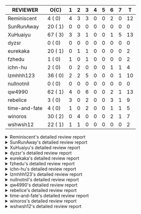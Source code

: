 |   REVIEWER    |  O(C)   | 1 | 2 | 3 | 4 | 5 | 6 | 7 | T  |
|---------------|---------|---|---|---|---|---|---|---|----|
| Reminiscent   |  4 ( 0) | 4 | 3 | 3 | 0 | 0 | 2 | 0 | 12 |
| SunRunAway    | 20 ( 1) | 0 | 0 | 0 | 0 | 0 | 0 | 0 |  0 |
| XuHuaiyu      | 67 ( 3) | 3 | 3 | 1 | 0 | 0 | 1 | 5 | 13 |
| dyzsr         |  0 ( 0) | 0 | 0 | 0 | 0 | 0 | 0 | 0 |  0 |
| eurekaka      | 20 ( 1) | 0 | 1 | 1 | 0 | 0 | 0 | 0 |  2 |
| fzhedu        |  1 ( 0) | 1 | 0 | 1 | 0 | 0 | 0 | 0 |  2 |
| ichn-hu       |  2 ( 0) | 0 | 2 | 0 | 0 | 0 | 1 | 1 |  4 |
| lzmhhh123     | 36 ( 0) | 2 | 2 | 5 | 0 | 0 | 0 | 1 | 10 |
| nullnotnil    |  0 ( 0) | 0 | 0 | 0 | 0 | 0 | 0 | 0 |  0 |
| qw4990        | 62 ( 1) | 4 | 0 | 6 | 0 | 0 | 2 | 1 | 13 |
| rebelice      |  3 ( 0) | 3 | 0 | 2 | 0 | 0 | 3 | 1 |  9 |
| time-and-fate |  4 ( 0) | 1 | 0 | 2 | 0 | 0 | 1 | 1 |  5 |
| winoros       | 30 ( 2) | 0 | 4 | 0 | 0 | 0 | 2 | 1 |  7 |
| wshwsh12      | 22 ( 1) | 1 | 1 | 0 | 0 | 0 | 0 | 0 |  2 |


<details> 
  <summary>Reminiscent's detailed review report</summary> 

## To Be Reviewed

|    REPO    |                                                                   PR                                                                   | C | LASTED |
|------------|----------------------------------------------------------------------------------------------------------------------------------------|---|--------|
| tidb/21896 | [planner: fix union doesn't handle collate correctly (#21854)](https://github.com/pingcap/tidb/pull/21896)                             |   | 79d19h |
| tidb/22354 | [planner: do not cache prepared plan if optimization depends on mutable constant (#22349)](https://github.com/pingcap/tidb/pull/22354) |   | 57d23h |
| tidb/23074 | [planner: fix range partition prune bug for IN expr (#22894) (#22938)](https://github.com/pingcap/tidb/pull/23074)                     |   | 7d17h  |
| tidb/23219 | [statistics: fix a case that auto-analyze is triggered outside its time range (#23214)](https://github.com/pingcap/tidb/pull/23219)    |   | 1d12h  |


## Reviewed in Last 7 Days

|    REPO    |                                                                       PR                                                                        | C | D |   R   |
|------------|-------------------------------------------------------------------------------------------------------------------------------------------------|---|---|-------|
| tidb/23240 | [config: disable prepare plan cache by default](https://github.com/pingcap/tidb/pull/23240)                                                     |   | 1 | 16h   |
| tidb/23226 | [server: remove unstable tiflash fallback testcase](https://github.com/pingcap/tidb/pull/23226)                                                 |   | 1 | 4h    |
| tidb/23231 | [statistics: add a test case which builds global-stats on different versions of partition-stats](https://github.com/pingcap/tidb/pull/23231)    |   | 1 | 0h    |
| tidb/23228 | [statistics: update the count and modify variables of global-stats as well when dumping delta info](https://github.com/pingcap/tidb/pull/23228) |   | 1 | 1h    |
| tidb/23217 | [planner: fix the bug that wrong collation is used when try fast path for enum or set](https://github.com/pingcap/tidb/pull/23217)              |   | 2 | 14h   |
| tidb/23214 | [statistics: fix a case that auto-analyze is triggered outside its time range](https://github.com/pingcap/tidb/pull/23214)                      |   | 2 | 0h    |
| tidb/23176 | [statistics: test `tidb_partition_prune_mode` session variable](https://github.com/pingcap/tidb/pull/23176)                                     |   | 2 | 18h   |
| tidb/23169 | [statistics: add more test cases for global-stats with different analysis options](https://github.com/pingcap/tidb/pull/23169)                  |   | 3 | 2h    |
| tidb/23167 | [statistics: add test for analyze single partition](https://github.com/pingcap/tidb/pull/23167)                                                 |   | 3 | 2h    |
| tidb/23138 | [statistics: add some test cases of global-stats to cover more column types](https://github.com/pingcap/tidb/pull/23138)                        |   | 3 | 2d18h |
| tidb/23113 | [statistics: add tests for `analyze` with dynamic partition prune mode](https://github.com/pingcap/tidb/pull/23113)                             |   | 6 | 22h   |
| tidb/23099 | [statistics: add more test cases about global-stats and fix some issues](https://github.com/pingcap/tidb/pull/23099)                            |   | 6 | 23h   |


</details> 


<details> 
  <summary>SunRunAway's detailed review report</summary> 

## To Be Reviewed

|    REPO    |                                                                  PR                                                                   | C | LASTED  |
|------------|---------------------------------------------------------------------------------------------------------------------------------------|---|---------|
| tidb/19178 | [executor: Refactor probe channel](https://github.com/pingcap/tidb/pull/19178)                                                        |   | 209d16h |
| tidb/19347 | [executor: support new syntax `create/drop binding for digest` for tidb dashboard usage](https://github.com/pingcap/tidb/pull/19347)  |   | 201d23h |
| tidb/19807 | [executor: parallel evaluation for hash aggregate distinct](https://github.com/pingcap/tidb/pull/19807)                               |   | 187d10h |
| tidb/19900 | [executor: enable inline projection for sort&topN](https://github.com/pingcap/tidb/pull/19900)                                        | Y | 182d18h |
| tidb/20140 | [expressions: Support `bin-to-uuid` and `uuid-to-bin`](https://github.com/pingcap/tidb/pull/20140)                                    |   | 169d22h |
| tidb/20765 | [planner: support stable result mode](https://github.com/pingcap/tidb/pull/20765)                                                     |   | 128d17h |
| tidb/21207 | [planner: fix the inappropriate out-of-range range estimation rule](https://github.com/pingcap/tidb/pull/21207)                       |   | 107d19h |
| tidb/21277 | [executor: fix split table with large integers](https://github.com/pingcap/tidb/pull/21277)                                           |   | 105d19h |
| tidb/21834 | [planner: enhanced index range calculation plan](https://github.com/pingcap/tidb/pull/21834)                                          |   | 84d18h  |
| tidb/21876 | [planner: bypass the DNF restriction if index merge hint is specified (#20799)](https://github.com/pingcap/tidb/pull/21876)           |   | 82d19h  |
| tidb/21878 | [planner: do not push down lock to pointGet/bacthPointGet when selection exists](https://github.com/pingcap/tidb/pull/21878)          |   | 82d18h  |
| tidb/21956 | [planner/preprocessor: disallow into-outfile clause in some place](https://github.com/pingcap/tidb/pull/21956)                        |   | 77d23h  |
| tidb/22026 | [expression: separated arithmeticPlusIntSig](https://github.com/pingcap/tidb/pull/22026)                                              |   | 75d20h  |
| tidb/22114 | [test: fix globalkilltest (#21987)](https://github.com/pingcap/tidb/pull/22114)                                                       |   | 70d12h  |
| tidb/22181 | [planner, expression: fix error when using IN combined with subquery (#22080)](https://github.com/pingcap/tidb/pull/22181)            |   | 64d17h  |
| tidb/22217 | [*: rewrite origin SQL with default DB for SQL bindings (#21275)](https://github.com/pingcap/tidb/pull/22217)                         |   | 63d17h  |
| tidb/22365 | [planner: check index valid while forUpdateRead (#22152)](https://github.com/pingcap/tidb/pull/22365)                                 |   | 57d19h  |
| tidb/22379 | [[experiment] executor: allow aggregation to spill disk when running out of memory quota](https://github.com/pingcap/tidb/pull/22379) |   | 56d19h  |
| tidb/23223 | [docs: add proposal for Security Enhanced Mode](https://github.com/pingcap/tidb/pull/23223)                                           |   | 1d1h    |
| tidb/23224 | [docs: Add Proposal for dynamic privileges](https://github.com/pingcap/tidb/pull/23224)                                               |   | 1d0h    |


## Reviewed in Last 7 Days

| REPO | PR | C | D | R |
|------|----|---|---|---|


</details> 


<details> 
  <summary>XuHuaiyu's detailed review report</summary> 

## To Be Reviewed

|     REPO     |                                                                              PR                                                                              | C | LASTED  |
|--------------|--------------------------------------------------------------------------------------------------------------------------------------------------------------|---|---------|
| docs-cn/5620 | [Add details for Hexadecimal Literals](https://github.com/pingcap/docs-cn/pull/5620)                                                                         |   | 12d15h  |
| docs-cn/5671 | [tidb: Add time format description](https://github.com/pingcap/docs-cn/pull/5671)                                                                            |   | 6d11h   |
| tidb/19900   | [executor: enable inline projection for sort&topN](https://github.com/pingcap/tidb/pull/19900)                                                               | Y | 182d18h |
| docs-cn/5704 | [remove system variable `tidb_track_aggregate_memory_usage`](https://github.com/pingcap/docs-cn/pull/5704)                                                   |   | 16h     |
| tidb/19957   | [executor: add builtin aggregate function `json_arrayagg`](https://github.com/pingcap/tidb/pull/19957)                                                       | Y | 180d13h |
| tidb/20040   | [planner, expression: take NullFlag into consideration when optimize the `int non-const` <cmp > `non-int const`](https://github.com/pingcap/tidb/pull/20040) | Y | 175d13h |
| tidb/20140   | [expressions: Support `bin-to-uuid` and `uuid-to-bin`](https://github.com/pingcap/tidb/pull/20140)                                                           |   | 169d22h |
| tidb/20311   | [expression: fix overflow error when convert bit to int64 (#20266)](https://github.com/pingcap/tidb/pull/20311)                                              |   | 161d21h |
| tidb/20790   | [collation: add pinyin collation for chinese charset support](https://github.com/pingcap/tidb/pull/20790)                                                    |   | 127d20h |
| tidb/20905   | [planner: fix statement-optimize not work in `TryFastPlan`](https://github.com/pingcap/tidb/pull/20905)                                                      |   | 124d17h |
| tidb/20972   | [expression: POC implementation of Vitess hashing algorithm.](https://github.com/pingcap/tidb/pull/20972)                                                    |   | 120d1h  |
| tidb/21064   | [planner, executor: fix cast not check error](https://github.com/pingcap/tidb/pull/21064)                                                                    |   | 115d8h  |
| tidb/21149   | [executor:Add runtime stat for IndexMergeReaderExecutor (#20653)](https://github.com/pingcap/tidb/pull/21149)                                                |   | 111d14h |
| tidb/21228   | [executor: return the result immediately when combining LIMIT row_count with DISTINCT](https://github.com/pingcap/tidb/pull/21228)                           |   | 107d13h |
| tidb/21304   | [executor: Add the HashAggExec runtime information (#20577)](https://github.com/pingcap/tidb/pull/21304)                                                     |   | 105d12h |
| tidb/21334   | [*: make rollback work on user-defined variables](https://github.com/pingcap/tidb/pull/21334)                                                                |   | 104d14h |
| tidb/21340   | [executor: initialize expensive query handler on domain creation](https://github.com/pingcap/tidb/pull/21340)                                                |   | 103d23h |
| tidb/21476   | [planner: check for decimal format in cast expr (#20836)](https://github.com/pingcap/tidb/pull/21476)                                                        |   | 97d15h  |
| tidb/21536   | [executor: add slow-log file meta cache to avoid repeat read file meta information](https://github.com/pingcap/tidb/pull/21536)                              |   | 93d14h  |
| tidb/21564   | [ddl: fix Incorrect behavior of NO_ZERO_DATE when altering table](https://github.com/pingcap/tidb/pull/21564)                                                |   | 92d15h  |
| tidb/21853   | [expression: fix compatibility behaviors in time_format with MySQL (#21559)](https://github.com/pingcap/tidb/pull/21853)                                     |   | 83d19h  |
| tidb/21896   | [planner: fix union doesn't handle collate correctly (#21854)](https://github.com/pingcap/tidb/pull/21896)                                                   |   | 79d19h  |
| tidb/22131   | [privilege: remove leading and trailing space when create user and role](https://github.com/pingcap/tidb/pull/22131)                                         |   | 69d19h  |
| tidb/22149   | [session: set process info before building plan (#22101)](https://github.com/pingcap/tidb/pull/22149)                                                        |   | 65d19h  |
| tidb/22163   | [expression: separated arithmeticMinusIntSig](https://github.com/pingcap/tidb/pull/22163)                                                                    |   | 65d13h  |
| tidb/22186   | [executor: fix select into outfile with year type column has no data (#22175)](https://github.com/pingcap/tidb/pull/22186)                                   |   | 64d16h  |
| tidb/22294   | [planner, table: optimize the list partition pruner for range query](https://github.com/pingcap/tidb/pull/22294)                                             |   | 61d20h  |
| tidb/22307   | [ddl: fix update can see columns not public](https://github.com/pingcap/tidb/pull/22307)                                                                     |   | 61d16h  |
| tidb/22381   | [planner: check schema stale for plan cache when forUpdateRead](https://github.com/pingcap/tidb/pull/22381)                                                  |   | 56d14h  |
| tidb/22616   | [expression: from_unixtime accept 64-bit integers](https://github.com/pingcap/tidb/pull/22616)                                                               |   | 40d23h  |
| tidb/22617   | [metrics: fix wrong bucket name of coprocessor cache (#22454)](https://github.com/pingcap/tidb/pull/22617)                                                   |   | 40d23h  |
| tidb/22624   | [ planner: not pruning column used by union scan condition (#21640)](https://github.com/pingcap/tidb/pull/22624)                                             |   | 40d17h  |
| tidb/22631   | [executor: refine window processor](https://github.com/pingcap/tidb/pull/22631)                                                                              |   | 38d23h  |
| tidb/22696   | [expression: enable arithmetic Mod push down](https://github.com/pingcap/tidb/pull/22696)                                                                    |   | 35d17h  |
| tidb/22711   | [executor: Fix inline schema name](https://github.com/pingcap/tidb/pull/22711)                                                                               |   | 35d11h  |
| tidb/22722   | [planner, errno: make error code of ErrMixOfGroupFuncAndFields consistent with MySQL](https://github.com/pingcap/tidb/pull/22722)                            |   | 34d20h  |
| tidb/22814   | [expression: fix enum and set type expression in where clause (#22785)](https://github.com/pingcap/tidb/pull/22814)                                          |   | 19d19h  |
| tidb/22815   | [expression: fix enum and set type expression in where clause (#22785)](https://github.com/pingcap/tidb/pull/22815)                                          |   | 19d19h  |
| tidb/22832   | [expression: push down EXTRACT to TiFlash](https://github.com/pingcap/tidb/pull/22832)                                                                       |   | 19d1h   |
| tidb/22844   | [expression: do not adjust int when it is null and compared year (#22821)](https://github.com/pingcap/tidb/pull/22844)                                       |   | 18d19h  |
| tidb/22886   | [*: rename tiflash fallback switch](https://github.com/pingcap/tidb/pull/22886)                                                                              |   | 15d20h  |
| tidb/22914   | [partition: fix hash partition with not between condition get wrong result](https://github.com/pingcap/tidb/pull/22914)                                      |   | 14d18h  |
| tidb/23012   | [executor: fix affected rows of ddls and complete uint tests](https://github.com/pingcap/tidb/pull/23012)                                                    |   | 10d16h  |
| tidb/23056   | [MPP: Kill mpp queries](https://github.com/pingcap/tidb/pull/23056)                                                                                          |   | 8d12h   |
| tidb/23092   | [*: fix a bug that collation is not handle for text type (#23045)](https://github.com/pingcap/tidb/pull/23092)                                               |   | 7d12h   |
| tidb/23104   | [executor: fix wrong key range of index scan when filter is comparing year column with NULL (#23079)](https://github.com/pingcap/tidb/pull/23104)            |   | 6d18h   |
| tidb/23105   | [executor: fix wrong key range of index scan when filter is comparing year column with NULL (#23079)](https://github.com/pingcap/tidb/pull/23105)            |   | 6d18h   |
| tidb/23111   | [executor: fix linter --enable=deadcode check error in executor(#22979)](https://github.com/pingcap/tidb/pull/23111)                                         |   | 6d17h   |
| tidb/23123   | [planner: show cast type in EXPLAIN in coptask](https://github.com/pingcap/tidb/pull/23123)                                                                  |   | 6d13h   |
| tidb/23128   | [statistics: refactor the statistics package use the RestrictedSQLExecutor API (#22636)](https://github.com/pingcap/tidb/pull/23128)                         |   | 5d22h   |
| tidb/23131   | [executor: group_concat aggr panic when session.group_concat_max_len is small](https://github.com/pingcap/tidb/pull/23131)                                   |   | 5d19h   |
| tidb/23135   | [executor: fix unexpected NotNullFlag in case when expr ret type (#23102)](https://github.com/pingcap/tidb/pull/23135)                                       |   | 5d17h   |
| tidb/23152   | [expression: fix wrong error info (#22760)](https://github.com/pingcap/tidb/pull/23152)                                                                      |   | 3d14h   |
| tidb/23161   | [util, types: don't let SPM be affected by charset](https://github.com/pingcap/tidb/pull/23161)                                                              |   | 2d19h   |
| tidb/23172   | [planner: set right null flag for constant value](https://github.com/pingcap/tidb/pull/23172)                                                                |   | 2d17h   |
| tidb/23184   | [*: remove the system variables `tidb_track_aggregate_memory_usage`](https://github.com/pingcap/tidb/pull/23184)                                             |   | 1d23h   |
| tidb/23191   | [planner/core: convert decimal type for mpp join before shuffling.](https://github.com/pingcap/tidb/pull/23191)                                              |   | 1d19h   |
| tidb/23196   | [types: fix the bug about the wrong query result for decimal type  (#22507)](https://github.com/pingcap/tidb/pull/23196)                                     |   | 1d18h   |
| tidb/23203   | [planner/core: pass the elems info to fieldtype only for exchanger](https://github.com/pingcap/tidb/pull/23203)                                              |   | 1d17h   |
| tidb/23209   | [planner: fixed a bug that prevented SPM from taking effect (#23197)](https://github.com/pingcap/tidb/pull/23209)                                            |   | 1d16h   |
| tidb/23210   | [planner: fixed a bug that prevented SPM from taking effect (#23197)](https://github.com/pingcap/tidb/pull/23210)                                            |   | 1d16h   |
| tidb/23211   | [executor: fix cast function will ignore tht error for point-get key construction (#22869)](https://github.com/pingcap/tidb/pull/23211)                      |   | 1d16h   |
| tidb/23220   | [Release 4.0](https://github.com/pingcap/tidb/pull/23220)                                                                                                    |   | 1d11h   |
| tidb/23227   | [executor: hash join out of index panic when enum column value is zero (#23162)](https://github.com/pingcap/tidb/pull/23227)                                 |   | 22h     |
| tidb/23233   | [planner: fix incorrect duration between compare (#22830)](https://github.com/pingcap/tidb/pull/23233)                                                       |   | 18h     |
| tidb/23234   | [planner: fix incorrect duration between compare (#22830)](https://github.com/pingcap/tidb/pull/23234)                                                       |   | 18h     |
| tidb/23245   | [*: Add security enhanced mode as experimental](https://github.com/pingcap/tidb/pull/23245)                                                                  |   | 6h      |


## Reviewed in Last 7 Days

|     REPO     |                                                                    PR                                                                    | C | D |   R    |
|--------------|------------------------------------------------------------------------------------------------------------------------------------------|---|---|--------|
| tidb/22786   | [config: deprecate `tikv-client.copr-cache.enable` and invisible some copr-cache configs](https://github.com/pingcap/tidb/pull/22786)    |   | 1 | 19d20h |
| docs-cn/5699 | [docs: remove some config fields for copr cache](https://github.com/pingcap/docs-cn/pull/5699)                                           |   | 1 | 0h     |
| tidb/22830   | [planner: fix incorrect duration between compare](https://github.com/pingcap/tidb/pull/22830)                                            |   | 1 | 18d10h |
| tidb/23197   | [planner: fixed a bug that prevented SPM from taking effect](https://github.com/pingcap/tidb/pull/23197)                                 |   | 2 | 0h     |
| tidb/23139   | [executor: inject random panic to AggExec](https://github.com/pingcap/tidb/pull/23139)                                                   |   | 2 | 3d21h  |
| tidb/23072   | [executor: track memory usage of map in agg partial result.](https://github.com/pingcap/tidb/pull/23072)                                 |   | 2 | 5d19h  |
| tidb/23131   | [executor: group_concat aggr panic when session.group_concat_max_len is small](https://github.com/pingcap/tidb/pull/23131)               |   | 3 | 3d2h   |
| tidb/22869   | [executor: fix cast function will ignore tht error for point-get key construction](https://github.com/pingcap/tidb/pull/22869)           |   | 6 | 10d17h |
| tidb/23102   | [executor: fix unexpected NotNullFlag in case when expr ret type](https://github.com/pingcap/tidb/pull/23102)                            |   | 7 | 18h    |
| docs-cn/5619 | [Update data-type-date-and-time.md](https://github.com/pingcap/docs-cn/pull/5619)                                                        |   | 7 | 5d21h  |
| docs-cn/5620 | [Add details for Hexadecimal Literals](https://github.com/pingcap/docs-cn/pull/5620)                                                     |   | 7 | 5d21h  |
| tidb/23079   | [executor: fix wrong key range of index scan when filter is comparing year column with NULL](https://github.com/pingcap/tidb/pull/23079) |   | 7 | 20h    |
| tidb/23024   | [executor: make the memory tracker of Jsonobjectagg more accurate](https://github.com/pingcap/tidb/pull/23024)                           |   | 7 | 2d19h  |


</details> 


<details> 
  <summary>dyzsr's detailed review report</summary> 

## To Be Reviewed

| REPO | PR | C | LASTED |
|------|----|---|--------|


## Reviewed in Last 7 Days

| REPO | PR | C | D | R |
|------|----|---|---|---|


</details> 


<details> 
  <summary>eurekaka's detailed review report</summary> 

## To Be Reviewed

|    REPO    |                                                                   PR                                                                   | C | LASTED  |
|------------|----------------------------------------------------------------------------------------------------------------------------------------|---|---------|
| tidb/19347 | [executor: support new syntax `create/drop binding for digest` for tidb dashboard usage](https://github.com/pingcap/tidb/pull/19347)   |   | 201d23h |
| tidb/20877 | [statistics: collect index usage information](https://github.com/pingcap/tidb/pull/20877)                                              |   | 125d16h |
| tidb/21444 | [planner: ignore anonymous index while tiflash replica is available](https://github.com/pingcap/tidb/pull/21444)                       |   | 98d12h  |
| tidb/21994 | [range: fix overflow value access index ](https://github.com/pingcap/tidb/pull/21994)                                                  |   | 76d22h  |
| tidb/22342 | [session: fix two cases when updating bind info (#22338)](https://github.com/pingcap/tidb/pull/22342)                                  |   | 58d18h  |
| tidb/22354 | [planner: do not cache prepared plan if optimization depends on mutable constant (#22349)](https://github.com/pingcap/tidb/pull/22354) |   | 57d23h  |
| tidb/22369 | [session: fix the duplicate binding case when updating bind info (#22367)](https://github.com/pingcap/tidb/pull/22369)                 |   | 57d17h  |
| tidb/22416 | [core: fix subQuery at projection in only_full_group](https://github.com/pingcap/tidb/pull/22416)                                      | Y | 53d11h  |
| tidb/22559 | [planner: split test data from test cases in cbo_test.go](https://github.com/pingcap/tidb/pull/22559)                                  |   | 42d19h  |
| tidb/22733 | [bindinfo: use new sql apis (#22653)](https://github.com/pingcap/tidb/pull/22733)                                                      |   | 34d15h  |
| tidb/22778 | [*: add support for dynamic privileges](https://github.com/pingcap/tidb/pull/22778)                                                    |   | 22d7h   |
| tidb/22853 | [planner: fix LogicalPlans that contain Window Function are ambiguous ](https://github.com/pingcap/tidb/pull/22853)                    |   | 18d12h  |
| tidb/22910 | [util: optimize the performance of restore with db](https://github.com/pingcap/tidb/pull/22910)                                        |   | 14d19h  |
| tidb/23161 | [util, types: don't let SPM be affected by charset](https://github.com/pingcap/tidb/pull/23161)                                        |   | 2d19h   |
| tidb/23175 | [planner: fix plan cache not working caused by type difference](https://github.com/pingcap/tidb/pull/23175)                            |   | 2d15h   |
| tidb/23208 | [statistics, util/ranger: improve selectivity calculation for DNF filters (#18741)](https://github.com/pingcap/tidb/pull/23208)        |   | 1d16h   |
| tidb/23209 | [planner: fixed a bug that prevented SPM from taking effect (#23197)](https://github.com/pingcap/tidb/pull/23209)                      |   | 1d16h   |
| tidb/23210 | [planner: fixed a bug that prevented SPM from taking effect (#23197)](https://github.com/pingcap/tidb/pull/23210)                      |   | 1d16h   |
| tidb/23212 | [planner: fix query range partition table got wrong result and TiDB panic (#22953)](https://github.com/pingcap/tidb/pull/23212)        |   | 1d15h   |
| tidb/23216 | [Privileges: fix delete privilege check wrongly (#22971)](https://github.com/pingcap/tidb/pull/23216)                                  |   | 1d14h   |


## Reviewed in Last 7 Days

|    REPO    |                                                    PR                                                    | C | D |   R    |
|------------|----------------------------------------------------------------------------------------------------------|---|---|--------|
| tidb/23197 | [planner: fixed a bug that prevented SPM from taking effect](https://github.com/pingcap/tidb/pull/23197) |   | 2 | 0h     |
| tidb/22924 | [planner: fix wrong index merge selection (#22825)](https://github.com/pingcap/tidb/pull/22924)          |   | 3 | 11d17h |


</details> 


<details> 
  <summary>fzhedu's detailed review report</summary> 

## To Be Reviewed

|    REPO    |                                                         PR                                                          | C | LASTED |
|------------|---------------------------------------------------------------------------------------------------------------------|---|--------|
| tidb/22853 | [planner: fix LogicalPlans that contain Window Function are ambiguous ](https://github.com/pingcap/tidb/pull/22853) |   | 18d12h |


## Reviewed in Last 7 Days

|    REPO    |                                             PR                                             | C | D |  R   |
|------------|--------------------------------------------------------------------------------------------|---|---|------|
| tidb/23133 | [plan/core: support mpp group by expressions.](https://github.com/pingcap/tidb/pull/23133) |   | 1 | 5d0h |
| tics/1506  | [check block schema in exchange operator](https://github.com/pingcap/tics/pull/1506)       |   | 3 | 5d6h |


</details> 


<details> 
  <summary>ichn-hu's detailed review report</summary> 

## To Be Reviewed

|    REPO    |                                                            PR                                                            | C | LASTED |
|------------|--------------------------------------------------------------------------------------------------------------------------|---|--------|
| tidb/21853 | [expression: fix compatibility behaviors in time_format with MySQL (#21559)](https://github.com/pingcap/tidb/pull/21853) |   | 83d19h |
| tidb/23056 | [MPP: Kill mpp queries](https://github.com/pingcap/tidb/pull/23056)                                                      |   | 8d12h  |


## Reviewed in Last 7 Days

|    REPO    |                                                        PR                                                        | C | D |   R   |
|------------|------------------------------------------------------------------------------------------------------------------|---|---|-------|
| tidb/23170 | [executor: wrong result of nullif expr when used with is null expr.](https://github.com/pingcap/tidb/pull/23170) |   | 2 | 23h   |
| tidb/23139 | [executor: inject random panic to AggExec](https://github.com/pingcap/tidb/pull/23139)                           |   | 2 | 3d21h |
| tidb/23056 | [MPP: Kill mpp queries](https://github.com/pingcap/tidb/pull/23056)                                              |   | 6 | 2d21h |
| tidb/23072 | [executor: track memory usage of map in agg partial result.](https://github.com/pingcap/tidb/pull/23072)         |   | 7 | 19h   |


</details> 


<details> 
  <summary>lzmhhh123's detailed review report</summary> 

## To Be Reviewed

|    REPO    |                                                                             PR                                                                              | C | LASTED  |
|------------|-------------------------------------------------------------------------------------------------------------------------------------------------------------|---|---------|
| tidb/19347 | [executor: support new syntax `create/drop binding for digest` for tidb dashboard usage](https://github.com/pingcap/tidb/pull/19347)                        |   | 201d23h |
| tidb/20444 | [expression: add json_merge_patch](https://github.com/pingcap/tidb/pull/20444)                                                                              |   | 147d21h |
| tidb/20465 | [expression: add uuidShortFunction](https://github.com/pingcap/tidb/pull/20465)                                                                             |   | 146d19h |
| tidb/20642 | [executor: modify admin executors to support partitioned table with global index](https://github.com/pingcap/tidb/pull/20642)                               |   | 135d15h |
| tidb/20903 | [planner: fix confused and unnecessary double-projection in plans.](https://github.com/pingcap/tidb/pull/20903)                                             |   | 124d17h |
| tidb/21018 | [planner: don't push down null sensitive join conditions (#19620)](https://github.com/pingcap/tidb/pull/21018)                                              |   | 118d17h |
| tidb/21195 | [brie: integrate lightning to suport IMPORT statement](https://github.com/pingcap/tidb/pull/21195)                                                          |   | 107d22h |
| tidb/21334 | [*: make rollback work on user-defined variables](https://github.com/pingcap/tidb/pull/21334)                                                               |   | 104d14h |
| tidb/21347 | [session: make rollback work on global variables](https://github.com/pingcap/tidb/pull/21347)                                                               |   | 103d19h |
| tidb/21401 | [expression: incompatibility with MySQL for ADDTIME()](https://github.com/pingcap/tidb/pull/21401)                                                          |   | 100d11h |
| tidb/21444 | [planner: ignore anonymous index while tiflash replica is available](https://github.com/pingcap/tidb/pull/21444)                                            |   | 98d12h  |
| tidb/21487 | [*: ensure TABLE statement works](https://github.com/pingcap/tidb/pull/21487)                                                                               |   | 97d4h   |
| tidb/21641 | [executor: Fix pessimistic lock doesn't work on the partition table for subquery/joins](https://github.com/pingcap/tidb/pull/21641)                         |   | 90d18h  |
| tidb/21651 | [planner: allow filter condition pushing down to IndexScan for prefix index](https://github.com/pingcap/tidb/pull/21651)                                    |   | 90d13h  |
| tidb/22126 | [*: add `sys` schema, `sys.SCHEMA_UNUSED_INDEXES` view and `sys.SCHEMA_INDEX_USAGE` view](https://github.com/pingcap/tidb/pull/22126)                       |   | 69d19h  |
| tidb/22149 | [session: set process info before building plan (#22101)](https://github.com/pingcap/tidb/pull/22149)                                                       |   | 65d19h  |
| tidb/22188 | [planner: do not use indexMerge when the path only use a single index (#22168)](https://github.com/pingcap/tidb/pull/22188)                                 |   | 64d13h  |
| tidb/22361 | [table: fix insert into _tidb_rowid panic and rebase it if needed (#22062)](https://github.com/pingcap/tidb/pull/22361)                                     |   | 57d20h  |
| tidb/22372 | [executor: fix SelectForUpdate in decorrelated subquery under pessimistic mode](https://github.com/pingcap/tidb/pull/22372)                                 |   | 57d9h   |
| tidb/22478 | [planner, executor: fix query partition table with global unique index get wrong result](https://github.com/pingcap/tidb/pull/22478)                        |   | 48d13h  |
| tidb/22631 | [executor: refine window processor](https://github.com/pingcap/tidb/pull/22631)                                                                             |   | 38d23h  |
| tidb/22699 | [brie: add error info column and history backup/restore info in sql](https://github.com/pingcap/tidb/pull/22699)                                            |   | 35d16h  |
| tidb/22857 | [mocktikv: split rpcHandler to kvHandler and coprHandler](https://github.com/pingcap/tidb/pull/22857)                                                       |   | 17d21h  |
| tidb/22910 | [util: optimize the performance of restore with db](https://github.com/pingcap/tidb/pull/22910)                                                             |   | 14d19h  |
| tidb/23001 | [statistics: fix err check](https://github.com/pingcap/tidb/pull/23001)                                                                                     |   | 11d0h   |
| tidb/23022 | [executor: create PipelinedWindowExec based on current implementation and modify the windowProcessor interface](https://github.com/pingcap/tidb/pull/23022) |   | 9d18h   |
| tidb/23040 | [ddl: add truncate partition all support](https://github.com/pingcap/tidb/pull/23040)                                                                       |   | 9d13h   |
| tidb/23131 | [executor: group_concat aggr panic when session.group_concat_max_len is small](https://github.com/pingcap/tidb/pull/23131)                                  |   | 5d19h   |
| tidb/23134 | [store/tikv:remove set/delete option from kv.Transaction](https://github.com/pingcap/tidb/pull/23134)                                                       |   | 5d18h   |
| tidb/23149 | [core: support left join and right join for join reorder](https://github.com/pingcap/tidb/pull/23149)                                                       |   | 4d12h   |
| tidb/23172 | [planner: set right null flag for constant value](https://github.com/pingcap/tidb/pull/23172)                                                               |   | 2d17h   |
| tidb/23210 | [planner: fixed a bug that prevented SPM from taking effect (#23197)](https://github.com/pingcap/tidb/pull/23210)                                           |   | 1d16h   |
| tidb/23217 | [planner: fix the bug that wrong collation is used when try fast path for enum or set](https://github.com/pingcap/tidb/pull/23217)                          |   | 1d14h   |
| tidb/23231 | [statistics: add a test case which builds global-stats on different versions of partition-stats](https://github.com/pingcap/tidb/pull/23231)                |   | 18h     |
| tidb/23237 | [plan: setting not null flag for extrak pk](https://github.com/pingcap/tidb/pull/23237)                                                                     |   | 17h     |
| tidb/23241 | [executor: fix get var expr when session var is hex literal](https://github.com/pingcap/tidb/pull/23241)                                                    |   | 16h     |


## Reviewed in Last 7 Days

|    REPO    |                                                                PR                                                                 | C | D |   R    |
|------------|-----------------------------------------------------------------------------------------------------------------------------------|---|---|--------|
| tidb/23185 | [planner: fix prepared execute panic when sql without clustered pk condition](https://github.com/pingcap/tidb/pull/23185)         |   | 1 | 1d4h   |
| tidb/23218 | [executor: truncate column values from index KV during admin check](https://github.com/pingcap/tidb/pull/23218)                   |   | 1 | 17h    |
| tidb/23170 | [executor: wrong result of nullif expr when used with is null expr.](https://github.com/pingcap/tidb/pull/23170)                  |   | 2 | 21h    |
| tidb/23164 | [planner: refine explain info for batch cop (#20360)](https://github.com/pingcap/tidb/pull/23164)                                 |   | 2 | 22h    |
| tidb/23123 | [planner: show cast type in EXPLAIN in coptask](https://github.com/pingcap/tidb/pull/23123)                                       |   | 3 | 3d17h  |
| tidb/20360 | [planner: refine explain info for batch cop](https://github.com/pingcap/tidb/pull/20360)                                          |   | 3 | 150d2h |
| tidb/23135 | [executor: fix unexpected NotNullFlag in case when expr ret type (#23102)](https://github.com/pingcap/tidb/pull/23135)            |   | 3 | 2d21h  |
| tidb/23094 | [planner: fix indexJoin(also hash, merge) on prefixed clustered index](https://github.com/pingcap/tidb/pull/23094)                |   | 3 | 4d13h  |
| tikv/9182  | [copr: fetch restore data while new collation is meet in `BatchTableScan`](https://github.com/tikv/tikv/pull/9182)                |   | 3 | 94d20h |
| tidb/23087 | [executor: fix correlated column range in table reader for the clustered index table](https://github.com/pingcap/tidb/pull/23087) |   | 7 | 17h    |


</details> 


<details> 
  <summary>nullnotnil's detailed review report</summary> 

## To Be Reviewed

| REPO | PR | C | LASTED |
|------|----|---|--------|


## Reviewed in Last 7 Days

| REPO | PR | C | D | R |
|------|----|---|---|---|


</details> 


<details> 
  <summary>qw4990's detailed review report</summary> 

## To Be Reviewed

|     REPO     |                                                                             PR                                                                              | C | LASTED  |
|--------------|-------------------------------------------------------------------------------------------------------------------------------------------------------------|---|---------|
| docs-cn/5484 | [system variable: add tidb_enable_engine_fallback](https://github.com/pingcap/docs-cn/pull/5484)                                                            |   | 35d17h  |
| tidb/19029   | [types: fix unexpected NOT_NULL flags](https://github.com/pingcap/tidb/pull/19029)                                                                          |   | 216d22h |
| docs-cn/5561 | [Add sql optimization-related docs to toc](https://github.com/pingcap/docs-cn/pull/5561)                                                                    |   | 16d15h  |
| tidb/20708   | [*: separate auto_increment ID allocator from _tidb_rowid allocator](https://github.com/pingcap/tidb/pull/20708)                                            |   | 132d20h |
| tidb/20969   | [executor: Improve the performance of appending not fixed columns](https://github.com/pingcap/tidb/pull/20969)                                              |   | 120d9h  |
| tidb/20972   | [expression: POC implementation of Vitess hashing algorithm.](https://github.com/pingcap/tidb/pull/20972)                                                   |   | 120d1h  |
| tidb/21018   | [planner: don't push down null sensitive join conditions (#19620)](https://github.com/pingcap/tidb/pull/21018)                                              |   | 118d17h |
| tidb/21149   | [executor:Add runtime stat for IndexMergeReaderExecutor (#20653)](https://github.com/pingcap/tidb/pull/21149)                                               |   | 111d14h |
| tidb/21304   | [executor: Add the HashAggExec runtime information (#20577)](https://github.com/pingcap/tidb/pull/21304)                                                    |   | 105d12h |
| tidb/21318   | [planner, expression: use the range of column types to simplify expressions](https://github.com/pingcap/tidb/pull/21318)                                    |   | 104d19h |
| tidb/21401   | [expression: incompatibility with MySQL for ADDTIME()](https://github.com/pingcap/tidb/pull/21401)                                                          |   | 100d11h |
| tidb/21476   | [planner: check for decimal format in cast expr (#20836)](https://github.com/pingcap/tidb/pull/21476)                                                       |   | 97d15h  |
| tidb/21508   | [execution: fix dayofweek('0000-00-00') behavior](https://github.com/pingcap/tidb/pull/21508)                                                               |   | 96d10h  |
| tidb/21876   | [planner: bypass the DNF restriction if index merge hint is specified (#20799)](https://github.com/pingcap/tidb/pull/21876)                                 |   | 82d19h  |
| tidb/21887   | [types: support %X %V %W formats for STR_TO_DATE()](https://github.com/pingcap/tidb/pull/21887)                                                             |   | 81d11h  |
| tidb/21930   | [planner: propagate NDV of column groups across plan nodes (#17854)](https://github.com/pingcap/tidb/pull/21930)                                            |   | 78d18h  |
| tidb/21954   | [planner/cascades: add rule `PushSelDownApply`](https://github.com/pingcap/tidb/pull/21954)                                                                 |   | 77d23h  |
| tidb/22090   | [planner: push aggregation operators down to projection and union by default](https://github.com/pingcap/tidb/pull/22090)                                   |   | 70d22h  |
| tidb/22146   | [executor: forbid SFU on view](https://github.com/pingcap/tidb/pull/22146)                                                                                  |   | 65d21h  |
| tidb/22217   | [*: rewrite origin SQL with default DB for SQL bindings (#21275)](https://github.com/pingcap/tidb/pull/22217)                                               |   | 63d17h  |
| tidb/22234   | [executor, planner: ON DUPLICATE UPDATE can refer to un-project col (#14412)](https://github.com/pingcap/tidb/pull/22234)                                   |   | 63d15h  |
| tidb/22261   | [time: fix parse datetime won't truncate the reluctant string (#22232)](https://github.com/pingcap/tidb/pull/22261)                                         |   | 62d19h  |
| tidb/22294   | [planner, table: optimize the list partition pruner for range query](https://github.com/pingcap/tidb/pull/22294)                                            |   | 61d20h  |
| tidb/22307   | [ddl: fix update can see columns not public](https://github.com/pingcap/tidb/pull/22307)                                                                    |   | 61d16h  |
| tidb/22342   | [session: fix two cases when updating bind info (#22338)](https://github.com/pingcap/tidb/pull/22342)                                                       |   | 58d18h  |
| tidb/22369   | [session: fix the duplicate binding case when updating bind info (#22367)](https://github.com/pingcap/tidb/pull/22369)                                      |   | 57d17h  |
| tidb/22374   | [expression: separated arithmeticIntDivideSig](https://github.com/pingcap/tidb/pull/22374)                                                                  |   | 57d0h   |
| tidb/22415   | [ddl: refactor placement package](https://github.com/pingcap/tidb/pull/22415)                                                                               |   | 53d17h  |
| tidb/22541   | [expression: Support builtin function SOUNDEX](https://github.com/pingcap/tidb/pull/22541)                                                                  |   | 43d9h   |
| tidb/22559   | [planner: split test data from test cases in cbo_test.go](https://github.com/pingcap/tidb/pull/22559)                                                       |   | 42d19h  |
| tidb/22565   | [statistics: fix panic occurs when stats cache inconsistency (#22465)](https://github.com/pingcap/tidb/pull/22565)                                          | Y | 42d17h  |
| tidb/22733   | [bindinfo: use new sql apis (#22653)](https://github.com/pingcap/tidb/pull/22733)                                                                           |   | 34d15h  |
| tidb/22778   | [*: add support for dynamic privileges](https://github.com/pingcap/tidb/pull/22778)                                                                         |   | 22d7h   |
| tidb/22814   | [expression: fix enum and set type expression in where clause (#22785)](https://github.com/pingcap/tidb/pull/22814)                                         |   | 19d19h  |
| tidb/22815   | [expression: fix enum and set type expression in where clause (#22785)](https://github.com/pingcap/tidb/pull/22815)                                         |   | 19d19h  |
| tidb/22862   | [brie: fix the problem that ddl restored by BR via SQL is not replicated to downstream](https://github.com/pingcap/tidb/pull/22862)                         |   | 16d22h  |
| tidb/22867   | [expression, planner: allow pushdown count distinct when enumerate physical plans](https://github.com/pingcap/tidb/pull/22867)                              |   | 16d17h  |
| tidb/22886   | [*: rename tiflash fallback switch](https://github.com/pingcap/tidb/pull/22886)                                                                             |   | 15d20h  |
| tidb/22915   | [planner: build correct MaxOneRow info from multi-column conditions](https://github.com/pingcap/tidb/pull/22915)                                            |   | 14d17h  |
| tidb/22923   | [expression: correct constant propagation for collation (#22666)](https://github.com/pingcap/tidb/pull/22923)                                               |   | 14d15h  |
| tidb/22924   | [planner: fix wrong index merge selection (#22825)](https://github.com/pingcap/tidb/pull/22924)                                                             |   | 14d14h  |
| tidb/22926   | [expression: add overflow check in multiplyInt](https://github.com/pingcap/tidb/pull/22926)                                                                 |   | 14d13h  |
| tidb/22984   | [executor: fix logging format of prepared statements (#16062)](https://github.com/pingcap/tidb/pull/22984)                                                  |   | 11d10h  |
| tidb/23022   | [executor: create PipelinedWindowExec based on current implementation and modify the windowProcessor interface](https://github.com/pingcap/tidb/pull/23022) |   | 9d18h   |
| tidb/23062   | [*: fix structcheck lint warnings](https://github.com/pingcap/tidb/pull/23062)                                                                              |   | 7d19h   |
| tidb/23074   | [planner: fix range partition prune bug for IN expr (#22894) (#22938)](https://github.com/pingcap/tidb/pull/23074)                                          |   | 7d17h   |
| tidb/23088   | [statistics: delete extended stats cache item in current tidb synchronously](https://github.com/pingcap/tidb/pull/23088)                                    |   | 7d14h   |
| tidb/23105   | [executor: fix wrong key range of index scan when filter is comparing year column with NULL (#23079)](https://github.com/pingcap/tidb/pull/23105)           |   | 6d18h   |
| tidb/23119   | [statistics: remove existing deleted extended stats when add a new one](https://github.com/pingcap/tidb/pull/23119)                                         |   | 6d14h   |
| tidb/23142   | [brie/: add GetVersion function for tidbGlueSession (#22731)](https://github.com/pingcap/tidb/pull/23142)                                                   |   | 5d14h   |
| tidb/23152   | [expression: fix wrong error info (#22760)](https://github.com/pingcap/tidb/pull/23152)                                                                     |   | 3d14h   |
| tidb/23161   | [util, types: don't let SPM be affected by charset](https://github.com/pingcap/tidb/pull/23161)                                                             |   | 2d19h   |
| tidb/23171   | [store/tikv:move option from kv to tikv, and make define as a normal int](https://github.com/pingcap/tidb/pull/23171)                                       |   | 2d17h   |
| tidb/23196   | [types: fix the bug about the wrong query result for decimal type  (#22507)](https://github.com/pingcap/tidb/pull/23196)                                    |   | 1d18h   |
| tidb/23201   | [executor, server: load_data.go is changed and add unit test](https://github.com/pingcap/tidb/pull/23201)                                                   |   | 1d17h   |
| tidb/23208   | [statistics, util/ranger: improve selectivity calculation for DNF filters (#18741)](https://github.com/pingcap/tidb/pull/23208)                             |   | 1d16h   |
| tidb/23209   | [planner: fixed a bug that prevented SPM from taking effect (#23197)](https://github.com/pingcap/tidb/pull/23209)                                           |   | 1d16h   |
| tidb/23210   | [planner: fixed a bug that prevented SPM from taking effect (#23197)](https://github.com/pingcap/tidb/pull/23210)                                           |   | 1d16h   |
| tidb/23211   | [executor: fix cast function will ignore tht error for point-get key construction (#22869)](https://github.com/pingcap/tidb/pull/23211)                     |   | 1d16h   |
| tidb/23234   | [planner: fix incorrect duration between compare (#22830)](https://github.com/pingcap/tidb/pull/23234)                                                      |   | 18h     |
| tidb/23238   | [planner: fix wrong PointGet / TableDual plan reused in plan cache](https://github.com/pingcap/tidb/pull/23238)                                             |   | 17h     |
| tidb/23240   | [config: disable prepare plan cache by default](https://github.com/pingcap/tidb/pull/23240)                                                                 |   | 16h     |


## Reviewed in Last 7 Days

|    REPO    |                                                                 PR                                                                 | C | D |   R    |
|------------|------------------------------------------------------------------------------------------------------------------------------------|---|---|--------|
| tidb/23226 | [server: remove unstable tiflash fallback testcase](https://github.com/pingcap/tidb/pull/23226)                                    |   | 1 | 4h     |
| tidb/23181 | [statistics: test the auto analyze and feedback for the global-level stats](https://github.com/pingcap/tidb/pull/23181)            |   | 1 | 1d5h   |
| tidb/23217 | [planner: fix the bug that wrong collation is used when try fast path for enum or set](https://github.com/pingcap/tidb/pull/23217) |   | 1 | 20h    |
| tidb/23133 | [plan/core: support mpp group by expressions.](https://github.com/pingcap/tidb/pull/23133)                                         |   | 1 | 5d0h   |
| tidb/23176 | [statistics: test `tidb_partition_prune_mode` session variable](https://github.com/pingcap/tidb/pull/23176)                        |   | 3 | 0h     |
| tidb/23167 | [statistics: add test for analyze single partition](https://github.com/pingcap/tidb/pull/23167)                                    |   | 3 | 3h     |
| tidb/23166 | [planner: fix wrong table filters for index merge plan (#23132)](https://github.com/pingcap/tidb/pull/23166)                       |   | 3 | 3h     |
| tidb/23165 | [planner: fix wrong table filters for index merge plan (#23132)](https://github.com/pingcap/tidb/pull/23165)                       |   | 3 | 3h     |
| tidb/23088 | [statistics: delete extended stats cache item in current tidb synchronously](https://github.com/pingcap/tidb/pull/23088)           |   | 3 | 4d17h  |
| tidb/23141 | [planner: fix panic when building index merge plan](https://github.com/pingcap/tidb/pull/23141)                                    |   | 3 | 2d17h  |
| tidb/22845 | [planner: fix bug of mpp wrongly set schema of exchanger](https://github.com/pingcap/tidb/pull/22845)                              |   | 6 | 12d22h |
| tidb/23113 | [statistics: add tests for `analyze` with dynamic partition prune mode](https://github.com/pingcap/tidb/pull/23113)                |   | 6 | 17h    |
| tidb/22662 | [planner/core: let mpp support partition tables](https://github.com/pingcap/tidb/pull/22662)                                       |   | 7 | 30d4h  |


</details> 


<details> 
  <summary>rebelice's detailed review report</summary> 

## To Be Reviewed

|    REPO    |                                                                   PR                                                                    | C | LASTED |
|------------|-----------------------------------------------------------------------------------------------------------------------------------------|---|--------|
| tidb/23074 | [planner: fix range partition prune bug for IN expr (#22894) (#22938)](https://github.com/pingcap/tidb/pull/23074)                      |   | 7d17h  |
| tidb/23211 | [executor: fix cast function will ignore tht error for point-get key construction (#22869)](https://github.com/pingcap/tidb/pull/23211) |   | 1d16h  |
| tidb/23242 | [planner: fix a panic caused by unmatched FieldNames and ColsInfo in partition pruning](https://github.com/pingcap/tidb/pull/23242)     |   | 14h    |


## Reviewed in Last 7 Days

|    REPO    |                                                                       PR                                                                        | C | D |   R    |
|------------|-------------------------------------------------------------------------------------------------------------------------------------------------|---|---|--------|
| tidb/23181 | [statistics: test the auto analyze and feedback for the global-level stats](https://github.com/pingcap/tidb/pull/23181)                         |   | 1 | 1d5h   |
| tidb/23231 | [statistics: add a test case which builds global-stats on different versions of partition-stats](https://github.com/pingcap/tidb/pull/23231)    |   | 1 | 0h     |
| tidb/23228 | [statistics: update the count and modify variables of global-stats as well when dumping delta info](https://github.com/pingcap/tidb/pull/23228) |   | 1 | 0h     |
| tidb/23169 | [statistics: add more test cases for global-stats with different analysis options](https://github.com/pingcap/tidb/pull/23169)                  |   | 3 | 2h     |
| tidb/23138 | [statistics: add some test cases of global-stats to cover more column types](https://github.com/pingcap/tidb/pull/23138)                        |   | 3 | 2d19h  |
| tidb/20360 | [planner: refine explain info for batch cop](https://github.com/pingcap/tidb/pull/20360)                                                        |   | 6 | 147d7h |
| tidb/23099 | [statistics: add more test cases about global-stats and fix some issues](https://github.com/pingcap/tidb/pull/23099)                            |   | 6 | 23h    |
| tidb/23066 | [statistics: forbid getting global-stats through fast analyze and incremental analyze](https://github.com/pingcap/tidb/pull/23066)              |   | 6 | 1d19h  |
| tidb/23049 | [statistics: add more test cases for global-level stats](https://github.com/pingcap/tidb/pull/23049)                                            |   | 7 | 1d23h  |


</details> 


<details> 
  <summary>time-and-fate's detailed review report</summary> 

## To Be Reviewed

|    REPO    |                                                         PR                                                          | C | LASTED  |
|------------|---------------------------------------------------------------------------------------------------------------------|---|---------|
| tidb/20877 | [statistics: collect index usage information](https://github.com/pingcap/tidb/pull/20877)                           |   | 125d16h |
| tidb/22853 | [planner: fix LogicalPlans that contain Window Function are ambiguous ](https://github.com/pingcap/tidb/pull/22853) |   | 18d12h  |
| tidb/23119 | [statistics: remove existing deleted extended stats when add a new one](https://github.com/pingcap/tidb/pull/23119) |   | 6d14h   |
| tidb/23238 | [planner: fix wrong PointGet / TableDual plan reused in plan cache](https://github.com/pingcap/tidb/pull/23238)     |   | 17h     |


## Reviewed in Last 7 Days

|    REPO    |                                                              PR                                                               | C | D |   R   |
|------------|-------------------------------------------------------------------------------------------------------------------------------|---|---|-------|
| tidb/23088 | [statistics: delete extended stats cache item in current tidb synchronously](https://github.com/pingcap/tidb/pull/23088)      |   | 1 | 6d15h |
| tidb/23165 | [planner: fix wrong table filters for index merge plan (#23132)](https://github.com/pingcap/tidb/pull/23165)                  |   | 3 | 3h    |
| tidb/23166 | [planner: fix wrong table filters for index merge plan (#23132)](https://github.com/pingcap/tidb/pull/23166)                  |   | 3 | 2h    |
| tidb/23132 | [planner: fix wrong table filters for index merge plan](https://github.com/pingcap/tidb/pull/23132)                           |   | 6 | 0h    |
| tidb/23089 | [statistics: report error for extended statistics register on partitioned tables](https://github.com/pingcap/tidb/pull/23089) |   | 7 | 19h   |


</details> 


<details> 
  <summary>winoros's detailed review report</summary> 

## To Be Reviewed

|     REPO     |                                                                 PR                                                                  | C | LASTED  |
|--------------|-------------------------------------------------------------------------------------------------------------------------------------|---|---------|
| tidb/19957   | [executor: add builtin aggregate function `json_arrayagg`](https://github.com/pingcap/tidb/pull/19957)                              | Y | 180d13h |
| docs-cn/5484 | [system variable: add tidb_enable_engine_fallback](https://github.com/pingcap/docs-cn/pull/5484)                                    |   | 35d17h  |
| tidb/20311   | [expression: fix overflow error when convert bit to int64 (#20266)](https://github.com/pingcap/tidb/pull/20311)                     |   | 161d21h |
| tidb/20765   | [planner: support stable result mode](https://github.com/pingcap/tidb/pull/20765)                                                   |   | 128d17h |
| tidb/20877   | [statistics: collect index usage information](https://github.com/pingcap/tidb/pull/20877)                                           |   | 125d16h |
| tidb/21018   | [planner: don't push down null sensitive join conditions (#19620)](https://github.com/pingcap/tidb/pull/21018)                      |   | 118d17h |
| tidb/21207   | [planner: fix the inappropriate out-of-range range estimation rule](https://github.com/pingcap/tidb/pull/21207)                     |   | 107d19h |
| tidb/21476   | [planner: check for decimal format in cast expr (#20836)](https://github.com/pingcap/tidb/pull/21476)                               |   | 97d15h  |
| tidb/21487   | [*: ensure TABLE statement works](https://github.com/pingcap/tidb/pull/21487)                                                       |   | 97d4h   |
| tidb/21876   | [planner: bypass the DNF restriction if index merge hint is specified (#20799)](https://github.com/pingcap/tidb/pull/21876)         |   | 82d19h  |
| tidb/21930   | [planner: propagate NDV of column groups across plan nodes (#17854)](https://github.com/pingcap/tidb/pull/21930)                    |   | 78d18h  |
| tidb/21954   | [planner/cascades: add rule `PushSelDownApply`](https://github.com/pingcap/tidb/pull/21954)                                         |   | 77d23h  |
| tidb/22365   | [planner: check index valid while forUpdateRead (#22152)](https://github.com/pingcap/tidb/pull/22365)                               |   | 57d19h  |
| tidb/22504   | [*:Fix the fetchHotRegion bug that the count always zero](https://github.com/pingcap/tidb/pull/22504)                               |   | 45d19h  |
| tidb/22565   | [statistics: fix panic occurs when stats cache inconsistency (#22465)](https://github.com/pingcap/tidb/pull/22565)                  | Y | 42d17h  |
| tidb/22624   | [ planner: not pruning column used by union scan condition (#21640)](https://github.com/pingcap/tidb/pull/22624)                    |   | 40d17h  |
| tidb/22867   | [expression, planner: allow pushdown count distinct when enumerate physical plans](https://github.com/pingcap/tidb/pull/22867)      |   | 16d17h  |
| tidb/22886   | [*: rename tiflash fallback switch](https://github.com/pingcap/tidb/pull/22886)                                                     |   | 15d20h  |
| tidb/22923   | [expression: correct constant propagation for collation (#22666)](https://github.com/pingcap/tidb/pull/22923)                       |   | 14d15h  |
| tidb/23088   | [statistics: delete extended stats cache item in current tidb synchronously](https://github.com/pingcap/tidb/pull/23088)            |   | 7d14h   |
| tidb/23092   | [*: fix a bug that collation is not handle for text type (#23045)](https://github.com/pingcap/tidb/pull/23092)                      |   | 7d12h   |
| tidb/23163   | [plugin: fix linter --enable=deadcode check error](https://github.com/pingcap/tidb/pull/23163)                                      |   | 2d19h   |
| tidb/23208   | [statistics, util/ranger: improve selectivity calculation for DNF filters (#18741)](https://github.com/pingcap/tidb/pull/23208)     |   | 1d16h   |
| tidb/23215   | [Privileges: fix delete privilege check wrongly (#22971)](https://github.com/pingcap/tidb/pull/23215)                               |   | 1d14h   |
| tidb/23216   | [Privileges: fix delete privilege check wrongly (#22971)](https://github.com/pingcap/tidb/pull/23216)                               |   | 1d14h   |
| tidb/23219   | [statistics: fix a case that auto-analyze is triggered outside its time range (#23214)](https://github.com/pingcap/tidb/pull/23219) |   | 1d12h   |
| tidb/23233   | [planner: fix incorrect duration between compare (#22830)](https://github.com/pingcap/tidb/pull/23233)                              |   | 18h     |
| tidb/23234   | [planner: fix incorrect duration between compare (#22830)](https://github.com/pingcap/tidb/pull/23234)                              |   | 18h     |
| tidb/23238   | [planner: fix wrong PointGet / TableDual plan reused in plan cache](https://github.com/pingcap/tidb/pull/23238)                     |   | 17h     |
| tidb/23242   | [planner: fix a panic caused by unmatched FieldNames and ColsInfo in partition pruning](https://github.com/pingcap/tidb/pull/23242) |   | 14h     |


## Reviewed in Last 7 Days

|    REPO    |                                                             PR                                                             | C | D |   R   |
|------------|----------------------------------------------------------------------------------------------------------------------------|---|---|-------|
| tidb/23214 | [statistics: fix a case that auto-analyze is triggered outside its time range](https://github.com/pingcap/tidb/pull/23214) |   | 2 | 0h    |
| tidb/22971 | [Privileges: fix delete privilege check wrongly](https://github.com/pingcap/tidb/pull/22971)                               |   | 2 | 11d2h |
| tidb/23200 | [store: fix SetOption race error](https://github.com/pingcap/tidb/pull/23200)                                              |   | 2 | 0h    |
| tidb/23103 | [server: refine tiflash fallback testcase](https://github.com/pingcap/tidb/pull/23103)                                     |   | 2 | 4d23h |
| tidb/23123 | [planner: show cast type in EXPLAIN in coptask](https://github.com/pingcap/tidb/pull/23123)                                |   | 6 | 17h   |
| tidb/23122 | [test: make test TestUpdateWithTableReadLockWillFail stable](https://github.com/pingcap/tidb/pull/23122)                   |   | 6 | 16h   |
| tidb/23078 | [store/copr: polish the tiflash-tikv fallback function.](https://github.com/pingcap/tidb/pull/23078)                       |   | 7 | 23h   |


</details> 


<details> 
  <summary>wshwsh12's detailed review report</summary> 

## To Be Reviewed

|    REPO    |                                                                        PR                                                                         | C | LASTED  |
|------------|---------------------------------------------------------------------------------------------------------------------------------------------------|---|---------|
| tidb/19557 | [*: Integrate timeline tracing with TiKV](https://github.com/pingcap/tidb/pull/19557)                                                             |   | 194d23h |
| tidb/19807 | [executor: parallel evaluation for hash aggregate distinct](https://github.com/pingcap/tidb/pull/19807)                                           |   | 187d10h |
| tidb/19957 | [executor: add builtin aggregate function `json_arrayagg`](https://github.com/pingcap/tidb/pull/19957)                                            | Y | 180d13h |
| tidb/21487 | [*: ensure TABLE statement works](https://github.com/pingcap/tidb/pull/21487)                                                                     |   | 97d4h   |
| tidb/21887 | [types: support %X %V %W formats for STR_TO_DATE()](https://github.com/pingcap/tidb/pull/21887)                                                   |   | 81d11h  |
| tidb/22269 | [executor: check storage.block-cache.capacity value](https://github.com/pingcap/tidb/pull/22269)                                                  |   | 62d17h  |
| tidb/22378 | [executor: vectorize hash aggregate](https://github.com/pingcap/tidb/pull/22378)                                                                  |   | 56d19h  |
| tidb/22382 | [*: add infoschema client errors](https://github.com/pingcap/tidb/pull/22382)                                                                     |   | 56d5h   |
| tidb/22628 | [executor: Improve max/min window function with deque-based sliding window](https://github.com/pingcap/tidb/pull/22628)                           |   | 39d23h  |
| tidb/22815 | [expression: fix enum and set type expression in where clause (#22785)](https://github.com/pingcap/tidb/pull/22815)                               |   | 19d19h  |
| tidb/23104 | [executor: fix wrong key range of index scan when filter is comparing year column with NULL (#23079)](https://github.com/pingcap/tidb/pull/23104) |   | 6d18h   |
| tidb/23105 | [executor: fix wrong key range of index scan when filter is comparing year column with NULL (#23079)](https://github.com/pingcap/tidb/pull/23105) |   | 6d18h   |
| tidb/23109 | [store/tikv:move set/delete option into tikv.Snapshot](https://github.com/pingcap/tidb/pull/23109)                                                |   | 6d17h   |
| tidb/23123 | [planner: show cast type in EXPLAIN in coptask](https://github.com/pingcap/tidb/pull/23123)                                                       |   | 6d13h   |
| tidb/23128 | [statistics: refactor the statistics package use the RestrictedSQLExecutor API (#22636)](https://github.com/pingcap/tidb/pull/23128)              |   | 5d22h   |
| tidb/23142 | [brie/: add GetVersion function for tidbGlueSession (#22731)](https://github.com/pingcap/tidb/pull/23142)                                         |   | 5d14h   |
| tidb/23177 | [WIP:optimize joinChkResourceCh](https://github.com/pingcap/tidb/pull/23177)                                                                      |   | 2d14h   |
| tidb/23206 | [executor: fix the bug of step value overflow when split regions](https://github.com/pingcap/tidb/pull/23206)                                     |   | 1d16h   |
| tidb/23211 | [executor: fix cast function will ignore tht error for point-get key construction (#22869)](https://github.com/pingcap/tidb/pull/23211)           |   | 1d16h   |
| tidb/23227 | [executor: hash join out of index panic when enum column value is zero (#23162)](https://github.com/pingcap/tidb/pull/23227)                      |   | 22h     |
| tidb/23233 | [planner: fix incorrect duration between compare (#22830)](https://github.com/pingcap/tidb/pull/23233)                                            |   | 18h     |
| tidb/23234 | [planner: fix incorrect duration between compare (#22830)](https://github.com/pingcap/tidb/pull/23234)                                            |   | 18h     |


## Reviewed in Last 7 Days

|    REPO    |                                                         PR                                                          | C | D |   R    |
|------------|---------------------------------------------------------------------------------------------------------------------|---|---|--------|
| tidb/22830 | [planner: fix incorrect duration between compare](https://github.com/pingcap/tidb/pull/22830)                       |   | 1 | 18d14h |
| tidb/23162 | [executor: hash join out of index panic when enum column value is zero](https://github.com/pingcap/tidb/pull/23162) |   | 2 | 1d2h   |


</details> 


